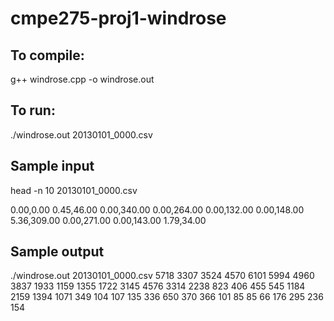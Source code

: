 # cmpe275-proj1-windrose

## To compile:
g++ windrose.cpp -o windrose.out

## To run:
./windrose.out 20130101_0000.csv

## Sample input
head -n 10 20130101_0000.csv

0.00,0.00
0.45,46.00
0.00,340.00
0.00,264.00
0.00,132.00
0.00,148.00
5.36,309.00
0.00,271.00
0.00,143.00
1.79,34.00

## Sample output
./windrose.out 20130101_0000.csv
5718 3307 3524 4570 6101 5994 4960 3837
1933 1159 1355 1722 3145 4576 3314 2238
823 406 455 545 1184 2159 1394 1071
349 104 107 135 336 650 370 366
101 85 85 66 176 295 236 154

